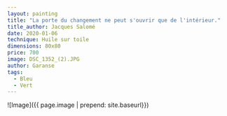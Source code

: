 ```yaml
---
layout: painting
title: "La porte du changement ne peut s'ouvrir que de l'intérieur." 
title_author: Jacques Salomé
date: 2020-01-06
technique: Huile sur toile
dimensions: 80x80
price: 700
image: DSC_1352_(2).JPG
author: Garanse
tags:
  - Bleu
  - Vert
---
```

![Image]({{ page.image | prepend: site.baseurl}})